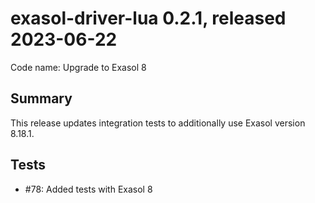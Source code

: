 # exasol-driver-lua 0.2.1, released 2023-06-22

Code name: Upgrade to Exasol 8

## Summary

This release updates integration tests to additionally use Exasol version 8.18.1.

## Tests

* #78: Added tests with Exasol 8
